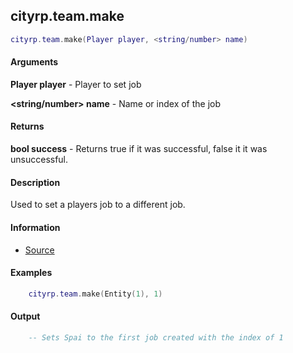 
## cityrp.team.make

```lua
cityrp.team.make(Player player, <string/number> name)
```

#### Arguments

**Player player** - Player to set job

**<string/number> name** - Name or index of the job

#### Returns

**bool success** - Returns true if it was successful, false it it was unsuccessful.

#### Description
Used to set a players job to a different job.

#### Information
* [Source](https://app.assembla.com/spaces/roleplaygamemode/subversion/source/HEAD/gamemode/core/libraries/sh_team.lua#ln92)

#### Examples
```lua
	cityrp.team.make(Entity(1), 1)
```

#### Output
```lua
	-- Sets Spai to the first job created with the index of 1
```
